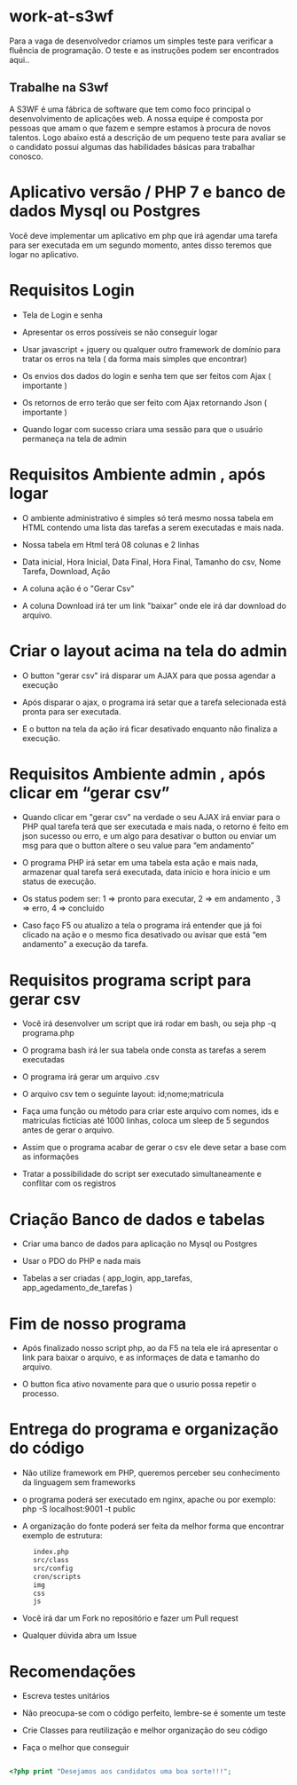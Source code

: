 # work-at-s3wf
Para a vaga de desenvolvedor criamos um simples teste para verificar a fluência de programação. O teste e as instruções podem ser encontrados aqui..

## Trabalhe na S3wf

A S3WF é uma fábrica de software que tem como foco principal o desenvolvimento de aplicações web.
A nossa equipe é composta por pessoas que amam o que fazem e sempre estamos à procura de novos talentos.
Logo abaixo está a descrição de um pequeno teste para avaliar se o candidato possui algumas das habilidades básicas para trabalhar conosco.

# Aplicativo versão / PHP 7 e  banco de dados Mysql ou Postgres

Você deve implementar um aplicativo em php que irá agendar uma tarefa para ser executada em um segundo momento, antes disso teremos que logar no aplicativo.

# Requisitos Login

 - Tela de Login e senha
 
 - Apresentar os erros possíveis se não conseguir logar
 
 - Usar javascript + jquery ou qualquer outro framework de domínio para tratar os erros na tela ( da forma mais simples que encontrar)
 
 - Os envios dos dados do login e senha tem que ser feitos com Ajax ( importante )
 
 - Os retornos de erro terão que ser feito com Ajax retornando Json ( importante )
 
 - Quando logar com sucesso criara uma sessão para que o usuário permaneça na tela de admin

# Requisitos Ambiente admin , após logar 

 - O ambiente administrativo é simples só terá mesmo nossa tabela em HTML contendo uma lista das tarefas a serem executadas e mais nada.
 
 - Nossa tabela em Html terá 08  colunas e 2 linhas
 
 - Data inicial, Hora Inicial, Data Final, Hora Final, Tamanho do csv, Nome Tarefa, Download, Ação
 
 - A coluna ação é o "Gerar Csv"
 
 - A coluna Download irá ter um link "baixar" onde ele irá dar download do arquivo.
  
# Criar o layout acima na tela do admin

- O button "gerar csv" irá disparar um AJAX para que possa agendar a execução

- Após disparar o ajax, o programa irá setar que a tarefa selecionada está pronta para ser executada.

- E o button na tela da ação irá ficar desativado enquanto não finaliza a execução.

# Requisitos Ambiente admin , após clicar em “gerar csv”

- Quando clicar em "gerar csv" na verdade o seu AJAX irá enviar para o PHP qual tarefa terá que ser executada e mais nada, o retorno é feito em json sucesso ou erro, e um algo para desativar o button ou enviar um msg para que o button altere o seu value para “em andamento”

- O programa PHP irá setar em uma tabela esta ação e mais nada, armazenar qual tarefa será executada, data inicio e hora inicio e um status de execução.

- Os status podem ser: 1 => pronto para executar, 2 => em andamento , 3 => erro, 4 => concluido

- Caso faço F5 ou atualizo a tela o programa irá entender que já foi clicado na ação e o mesmo fica desativado ou avisar que está “em andamento” a execução da tarefa.

# Requisitos programa script para gerar csv

- Você irá desenvolver um script que irá rodar em bash, ou seja php -q programa.php

- O programa bash irá ler sua tabela onde consta as tarefas a serem executadas

- O programa irá gerar um arquivo .csv

- O arquivo csv tem o seguinte layout: id;nome;matricula

- Faça uma função ou método para criar este arquivo com nomes, ids e matriculas fictícias até 1000 linhas, coloca um sleep de 5 segundos antes de gerar o arquivo.

- Assim que o programa acabar de gerar o csv ele deve setar a base com as informações

- Tratar a possibilidade do script ser executado simultaneamente e conflitar com os registros

# Criação Banco de dados e tabelas

- Criar uma banco de dados para aplicação no Mysql ou Postgres

- Usar o PDO do PHP e nada mais

- Tabelas a ser criadas ( app_login, app_tarefas, app_agedamento_de_tarefas )

# Fim de nosso programa

- Após finalizado nosso script php, ao da F5 na tela ele irá apresentar o link para baixar o arquivo, e as informaçes de data e tamanho do arquivo.

- O button fica ativo novamente para que o usurio possa repetir o processo.

# Entrega do programa e organização do código

- Não utilize framework em PHP, queremos perceber seu conhecimento da linguagem sem frameworks

- o programa poderá ser executado em nginx, apache ou por exemplo: php -S localhost:9001 -t public

- A organização do fonte poderá ser feita da melhor forma que encontrar exemplo de estrutura:

```sh
      index.php
      src/class
      src/config
      cron/scripts
      img
      css
      js
```
- Você irá dar um Fork no repositório e fazer um Pull request

- Qualquer dúvida abra um Issue


# Recomendações

- Escreva testes unitários 

- Não preocupa-se com o código perfeito, lembre-se é somente um teste

- Crie Classes para reutilização e melhor organização do seu código

- Faça o melhor que conseguir

```php

<?php print "Desejamos aos candidatos uma boa sorte!!!";

```







